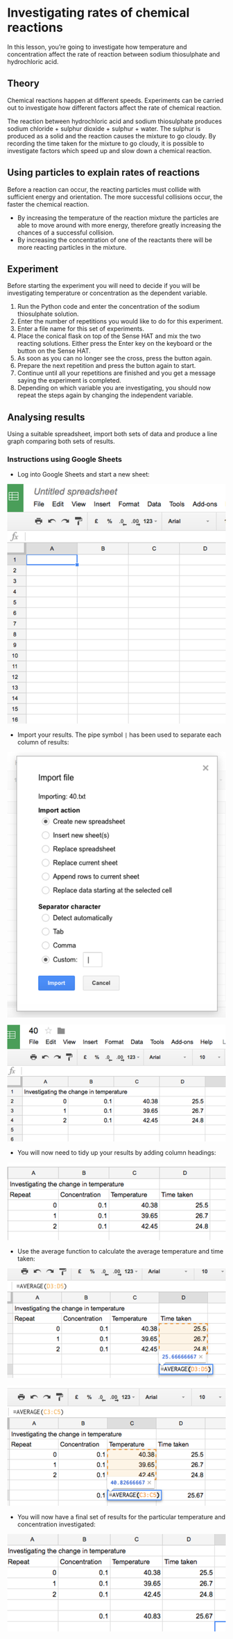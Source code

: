 # Investigating rates of chemical reactions

In this lesson, you’re going to investigate how temperature and concentration affect the rate of reaction between sodium thiosulphate and hydrochloric acid.

## Theory 

Chemical reactions happen at different speeds. Experiments can be carried out to investigate how different factors affect the rate of chemical reaction. 

The reaction between hydrochloric acid and sodium thiosulphate produces sodium chloride + sulphur dioxide + sulphur + water. The sulphur is produced as a solid and the reaction causes the mixture to go cloudy. By recording the time taken for the mixture to go cloudy, it is possible to investigate factors which speed up and slow down a chemical reaction.

## Using particles to explain rates of reactions

Before a reaction can occur, the reacting particles must collide with sufficient energy and orientation. The more successful collisions occur, the faster the chemical reaction.

- By increasing the temperature of the reaction mixture the particles are able to move around with more energy, therefore greatly increasing the chances of a successful collision.
- By increasing the concentration of one of the reactants there will be more reacting particles in the mixture.


## Experiment  

Before starting the experiment you will need to decide if you will be investigating temperature or concentration as the dependent variable.

1. Run the Python code and enter the concentration of the sodium thiosulphate solution.
1. Enter the number of repetitions you would like to do for this experiment.
1. Enter a file name for this set of experiments.
1. Place the conical flask on top of the Sense HAT and mix the two reacting solutions. Either press the Enter key on the keyboard or the button on the Sense HAT.
1. As soon as you can no longer see the cross, press the button again.
1. Prepare the next repetition and press the button again to start.
1. Continue until all your repetitions are finished and you get a message saying the experiment is completed.
1. Depending on which variable you are investigating, you should now repeat the steps again by changing the independent variable.

## Analysing results

Using a suitable spreadsheet, import both sets of data and produce a line graph comparing both sets of results.  

### Instructions using Google Sheets

- Log into Google Sheets and start a new sheet:

![spread_sheet](images/spread_sheet.png)

- Import your results. The pipe symbol `|` has been used to separate each column of results:

![import1](images/import.png)

![results](images/results.png)

- You will now need to tidy up your results by adding column headings:

![tidy_results](images/neat_results.png)

- Use the average function to calculate the average temperature and time taken:

![average_time](images/average.png)

![average_temp](images/average_temp.png)

- You will now have a final set of results for the particular temperature and concentration investigated:

![final_result](images/final_result.png)

